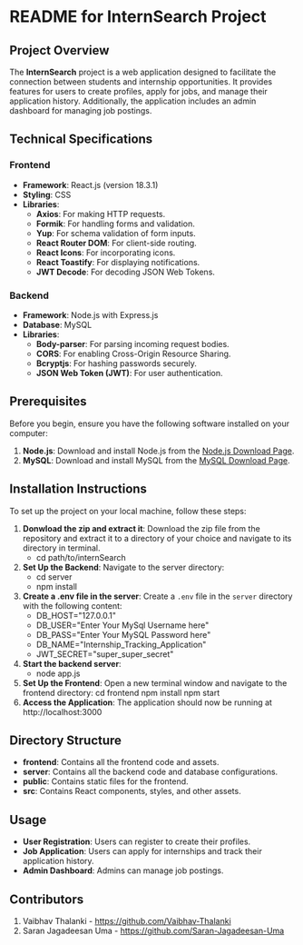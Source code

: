# README for InternSearch Project

## Project Overview

The **InternSearch** project is a web application designed to facilitate the connection between students and internship opportunities. It provides features for users to create profiles, apply for jobs, and manage their application history. Additionally, the application includes an admin dashboard for managing job postings.

## Technical Specifications

### Frontend
- **Framework**: React.js (version 18.3.1)
- **Styling**: CSS
- **Libraries**:
  - **Axios**: For making HTTP requests.
  - **Formik**: For handling forms and validation.
  - **Yup**: For schema validation of form inputs.
  - **React Router DOM**: For client-side routing.
  - **React Icons**: For incorporating icons.
  - **React Toastify**: For displaying notifications.
  - **JWT Decode**: For decoding JSON Web Tokens.

### Backend
- **Framework**: Node.js with Express.js
- **Database**: MySQL
- **Libraries**:
  - **Body-parser**: For parsing incoming request bodies.
  - **CORS**: For enabling Cross-Origin Resource Sharing.
  - **Bcryptjs**: For hashing passwords securely.
  - **JSON Web Token (JWT)**: For user authentication.

## Prerequisites

Before you begin, ensure you have the following software installed on your computer:

1. **Node.js**: Download and install Node.js from the [Node.js Download Page](https://nodejs.org/).
2. **MySQL**: Download and install MySQL from the [MySQL Download Page](https://dev.mysql.com/downloads/mysql/).

## Installation Instructions

To set up the project on your local machine, follow these steps:

1. **Donwload the zip and extract it**: Download the zip file from the repository and extract it to a directory of your choice and navigate to its directory in terminal.
    - cd path/to/internSearch
2. **Set Up the Backend**:
   Navigate to the server directory:
   - cd server
   - npm install
3. **Create a .env file in the server**:
   Create a `.env` file in the `server` directory with the following content:
   - DB_HOST="127.0.0.1"
   - DB_USER="Enter Your MySql Username here"
   - DB_PASS="Enter Your MySQL Password here"
   - DB_NAME="Internship_Tracking_Application"
   - JWT_SECRET="super_super_secret"
4. **Start the backend server**:
   - node app.js
5. **Set Up the Frontend**:
   Open a new terminal window and navigate to the frontend directory:
   cd frontend
   npm install
   npm start
6. **Access the Application**:
   The application should now be running at http://localhost:3000
  
  
## Directory Structure
- **frontend**: Contains all the frontend code and assets.
- **server**: Contains all the backend code and database configurations.
- **public**: Contains static files for the frontend.
- **src**: Contains React components, styles, and other assets.

## Usage
- **User Registration**: Users can register to create their profiles.
- **Job Application**: Users can apply for internships and track their application history.
- **Admin Dashboard**: Admins can manage job postings.

## Contributors
1. Vaibhav Thalanki - https://github.com/Vaibhav-Thalanki
2. Saran Jagadeesan Uma - https://github.com/Saran-Jagadeesan-Uma

 